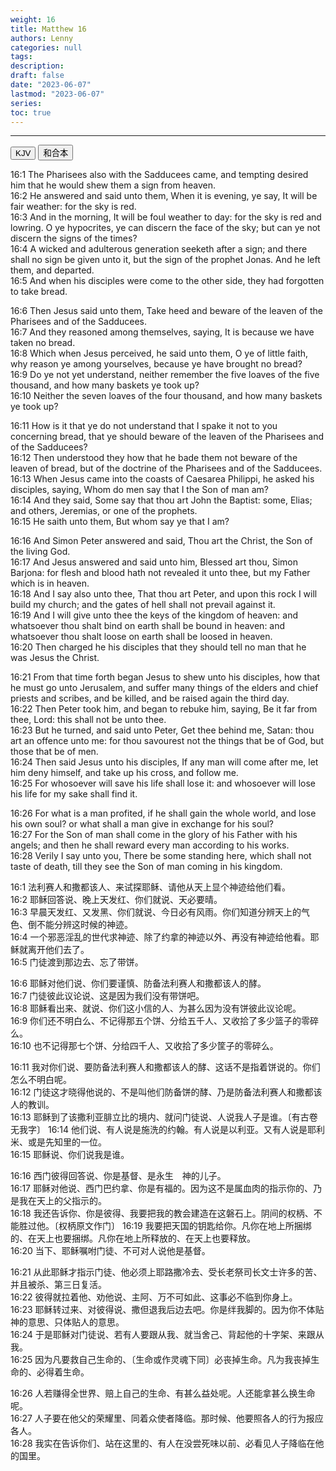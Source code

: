 ```yaml
---
weight: 16
title: Matthew 16
authors: Lenny
categories: null
tags: 
description: 
draft: false
date: "2023-06-07"
lastmod: "2023-06-07"
series:
toc: true
---
```



<!--more-->
---

<!-- Tab links -->

<div class="tab">
  <button class="tablinks active" onclick="tablabel(event, 'english')">KJV</button>
  <button class="tablinks" onclick="tablabel(event, 'chinese')">和合本</button>
</div>

<!-- Tab content -->
<div id="english" class="tabcontent" style="display:block">

16:1 The Pharisees also with the Sadducees came, and tempting desired him that he would shew them a sign from heaven.  
16:2 He answered and said unto them, When it is evening, ye say, It will be fair weather: for the sky is red.  
16:3 And in the morning, It will be foul weather to day: for the sky is red and lowring. O ye hypocrites, ye can discern the face of the sky; but can ye not discern the signs of the times?  
16:4 A wicked and adulterous generation seeketh after a sign; and there shall no sign be given unto it, but the sign of the prophet Jonas. And he left them, and departed.  
16:5 And when his disciples were come to the other side, they had forgotten to take bread.  

16:6 Then Jesus said unto them, Take heed and beware of the leaven of the Pharisees and of the Sadducees.  
16:7 And they reasoned among themselves, saying, It is because we have taken no bread.  
16:8 Which when Jesus perceived, he said unto them, O ye of little faith, why reason ye among yourselves, because ye have brought no bread?  
16:9 Do ye not yet understand, neither remember the five loaves of the five thousand, and how many baskets ye took up?  
16:10 Neither the seven loaves of the four thousand, and how many baskets ye took up?  

16:11 How is it that ye do not understand that I spake it not to you concerning bread, that ye should beware of the leaven of the Pharisees and of the Sadducees?  
16:12 Then understood they how that he bade them not beware of the leaven of bread, but of the doctrine of the Pharisees and of the Sadducees.  
16:13 When Jesus came into the coasts of Caesarea Philippi, he asked his disciples, saying, Whom do men say that I the Son of man am?  
16:14 And they said, Some say that thou art John the Baptist: some, Elias; and others, Jeremias, or one of the prophets.  
16:15 He saith unto them, But whom say ye that I am?  

16:16 And Simon Peter answered and said, Thou art the Christ, the Son of the living God.  
16:17 And Jesus answered and said unto him, Blessed art thou, Simon Barjona: for flesh and blood hath not revealed it unto thee, but my Father which is in heaven.  
16:18 And I say also unto thee, That thou art Peter, and upon this rock I will build my church; and the gates of hell shall not prevail against it.  
16:19 And I will give unto thee the keys of the kingdom of heaven: and whatsoever thou shalt bind on earth shall be bound in heaven: and whatsoever thou shalt loose on earth shall be loosed in heaven.  
16:20 Then charged he his disciples that they should tell no man that he was Jesus the Christ.  

16:21 From that time forth began Jesus to shew unto his disciples, how that he must go unto Jerusalem, and suffer many things of the elders and chief priests and scribes, and be killed, and be raised again the third day.  
16:22 Then Peter took him, and began to rebuke him, saying, Be it far from thee, Lord: this shall not be unto thee.  
16:23 But he turned, and said unto Peter, Get thee behind me, Satan: thou art an offence unto me: for thou savourest not the things that be of God, but those that be of men.  
16:24 Then said Jesus unto his disciples, If any man will come after me, let him deny himself, and take up his cross, and follow me.  
16:25 For whosoever will save his life shall lose it: and whosoever will lose his life for my sake shall find it.  

16:26 For what is a man profited, if he shall gain the whole world, and lose his own soul? or what shall a man give in exchange for his soul?  
16:27 For the Son of man shall come in the glory of his Father with his angels; and then he shall reward every man according to his works.  
16:28 Verily I say unto you, There be some standing here, which shall not taste of death, till they see the Son of man coming in his kingdom.  

</div>


<div id="chinese" class="tabcontent">

16:1 法利赛人和撒都该人、来试探耶稣、请他从天上显个神迹给他们看。  
16:2 耶稣回答说、晚上天发红、你们就说、天必要晴。  
16:3 早晨天发红、又发黑、你们就说、今日必有风雨。你们知道分辨天上的气色、倒不能分辨这时候的神迹。  
16:4 一个邪恶淫乱的世代求神迹、除了约拿的神迹以外、再没有神迹给他看。耶稣就离开他们去了。  
16:5 门徒渡到那边去、忘了带饼。  

16:6 耶稣对他们说、你们要谨慎、防备法利赛人和撒都该人的酵。  
16:7 门徒彼此议论说、这是因为我们没有带饼吧。  
16:8 耶稣看出来、就说、你们这小信的人、为甚么因为没有饼彼此议论呢。  
16:9 你们还不明白么、不记得那五个饼、分给五千人、又收拾了多少篮子的零碎么。  
16:10 也不记得那七个饼、分给四千人、又收拾了多少筐子的零碎么。  

16:11 我对你们说、要防备法利赛人和撒都该人的酵、这话不是指着饼说的。你们怎么不明白呢。  
16:12 门徒这才晓得他说的、不是叫他们防备饼的酵、乃是防备法利赛人和撒都该人的教训。  
16:13 耶稣到了该撒利亚腓立比的境内、就问门徒说、人说我人子是谁。〔有古卷无我字〕
16:14 他们说、有人说是施洗的约翰。有人说是以利亚。又有人说是耶利米、或是先知里的一位。  
16:15 耶稣说、你们说我是谁。  

16:16 西门彼得回答说、你是基督、是永生　神的儿子。  
16:17 耶稣对他说、西门巴约拿、你是有福的。因为这不是属血肉的指示你的、乃是我在天上的父指示的。  
16:18 我还告诉你、你是彼得、我要把我的教会建造在这磐石上。阴间的权柄、不能胜过他。〔权柄原文作门〕
16:19 我要把天国的钥匙给你。凡你在地上所捆绑的、在天上也要捆绑。凡你在地上所释放的、在天上也要释放。  
16:20 当下、耶稣嘱咐门徒、不可对人说他是基督。  

16:21 从此耶稣才指示门徒、他必须上耶路撒冷去、受长老祭司长文士许多的苦、并且被杀、第三日复活。  
16:22 彼得就拉着他、劝他说、主阿、万不可如此、这事必不临到你身上。  
16:23 耶稣转过来、对彼得说、撒但退我后边去吧。你是绊我脚的。因为你不体贴　神的意思、只体贴人的意思。  
16:24 于是耶稣对门徒说、若有人要跟从我、就当舍己、背起他的十字架、来跟从我。  
16:25 因为凡要救自己生命的、〔生命或作灵魂下同〕必丧掉生命。凡为我丧掉生命的、必得着生命。  

16:26 人若赚得全世界、赔上自己的生命、有甚么益处呢。人还能拿甚么换生命呢。  
16:27 人子要在他父的荣耀里、同着众使者降临。那时候、他要照各人的行为报应各人。  
16:28 我实在告诉你们、站在这里的、有人在没尝死味以前、必看见人子降临在他的国里。  

</div>